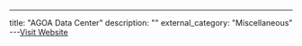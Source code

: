 ---
title: "AGOA Data Center"
description: ""
external_category: "Miscellaneous"
---[Visit Website](http://agoa.info)

